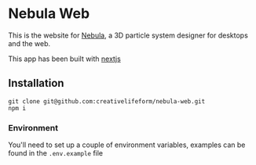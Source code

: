 # Nebula Web

This is the website for [Nebula](https://getnebula.app), a 3D particle system designer for desktops and the web.

This app has been built with [nextjs](https://github.com/zeit/next.js/)

## Installation

```
git clone git@github.com:creativelifeform/nebula-web.git
npm i
```

### Environment

You'll need to set up a couple of environment variables, examples can be found in the `.env.example` file
